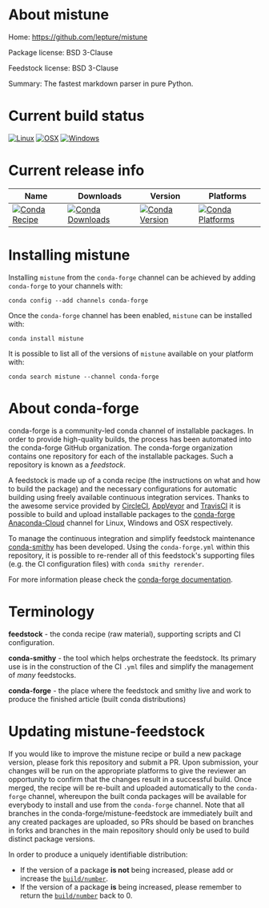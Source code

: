 About mistune
=============

Home: https://github.com/lepture/mistune

Package license: BSD 3-Clause

Feedstock license: BSD 3-Clause

Summary: The fastest markdown parser in pure Python.



Current build status
====================

[![Linux](https://img.shields.io/circleci/project/github/conda-forge/mistune-feedstock/master.svg?label=Linux)](https://circleci.com/gh/conda-forge/mistune-feedstock)
[![OSX](https://img.shields.io/travis/conda-forge/mistune-feedstock/master.svg?label=macOS)](https://travis-ci.org/conda-forge/mistune-feedstock)
[![Windows](https://img.shields.io/appveyor/ci/conda-forge/mistune-feedstock/master.svg?label=Windows)](https://ci.appveyor.com/project/conda-forge/mistune-feedstock/branch/master)

Current release info
====================

| Name | Downloads | Version | Platforms |
| --- | --- | --- | --- |
| [![Conda Recipe](https://img.shields.io/badge/recipe-mistune-green.svg)](https://anaconda.org/conda-forge/mistune) | [![Conda Downloads](https://img.shields.io/conda/dn/conda-forge/mistune.svg)](https://anaconda.org/conda-forge/mistune) | [![Conda Version](https://img.shields.io/conda/vn/conda-forge/mistune.svg)](https://anaconda.org/conda-forge/mistune) | [![Conda Platforms](https://img.shields.io/conda/pn/conda-forge/mistune.svg)](https://anaconda.org/conda-forge/mistune) |

Installing mistune
==================

Installing `mistune` from the `conda-forge` channel can be achieved by adding `conda-forge` to your channels with:

```
conda config --add channels conda-forge
```

Once the `conda-forge` channel has been enabled, `mistune` can be installed with:

```
conda install mistune
```

It is possible to list all of the versions of `mistune` available on your platform with:

```
conda search mistune --channel conda-forge
```


About conda-forge
=================

conda-forge is a community-led conda channel of installable packages.
In order to provide high-quality builds, the process has been automated into the
conda-forge GitHub organization. The conda-forge organization contains one repository
for each of the installable packages. Such a repository is known as a *feedstock*.

A feedstock is made up of a conda recipe (the instructions on what and how to build
the package) and the necessary configurations for automatic building using freely
available continuous integration services. Thanks to the awesome service provided by
[CircleCI](https://circleci.com/), [AppVeyor](http://www.appveyor.com/)
and [TravisCI](https://travis-ci.org/) it is possible to build and upload installable
packages to the [conda-forge](https://anaconda.org/conda-forge)
[Anaconda-Cloud](http://docs.anaconda.org/) channel for Linux, Windows and OSX respectively.

To manage the continuous integration and simplify feedstock maintenance
[conda-smithy](http://github.com/conda-forge/conda-smithy) has been developed.
Using the ``conda-forge.yml`` within this repository, it is possible to re-render all of
this feedstock's supporting files (e.g. the CI configuration files) with ``conda smithy rerender``.

For more information please check the [conda-forge documentation](https://conda-forge.org/docs/).

Terminology
===========

**feedstock** - the conda recipe (raw material), supporting scripts and CI configuration.

**conda-smithy** - the tool which helps orchestrate the feedstock.
                   Its primary use is in the construction of the CI ``.yml`` files
                   and simplify the management of *many* feedstocks.

**conda-forge** - the place where the feedstock and smithy live and work to
                  produce the finished article (built conda distributions)


Updating mistune-feedstock
==========================

If you would like to improve the mistune recipe or build a new
package version, please fork this repository and submit a PR. Upon submission,
your changes will be run on the appropriate platforms to give the reviewer an
opportunity to confirm that the changes result in a successful build. Once
merged, the recipe will be re-built and uploaded automatically to the
`conda-forge` channel, whereupon the built conda packages will be available for
everybody to install and use from the `conda-forge` channel.
Note that all branches in the conda-forge/mistune-feedstock are
immediately built and any created packages are uploaded, so PRs should be based
on branches in forks and branches in the main repository should only be used to
build distinct package versions.

In order to produce a uniquely identifiable distribution:
 * If the version of a package **is not** being increased, please add or increase
   the [``build/number``](http://conda.pydata.org/docs/building/meta-yaml.html#build-number-and-string).
 * If the version of a package **is** being increased, please remember to return
   the [``build/number``](http://conda.pydata.org/docs/building/meta-yaml.html#build-number-and-string)
   back to 0.